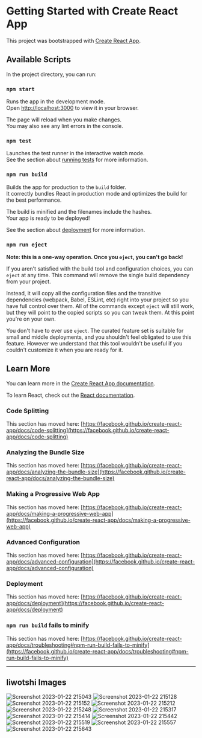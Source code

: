 # Getting Started with Create React App

This project was bootstrapped with [Create React App](https://github.com/facebook/create-react-app).

## Available Scripts

In the project directory, you can run:

### `npm start`

Runs the app in the development mode.\
Open [http://localhost:3000](http://localhost:3000) to view it in your browser.

The page will reload when you make changes.\
You may also see any lint errors in the console.

### `npm test`

Launches the test runner in the interactive watch mode.\
See the section about [running tests](https://facebook.github.io/create-react-app/docs/running-tests) for more information.

### `npm run build`

Builds the app for production to the `build` folder.\
It correctly bundles React in production mode and optimizes the build for the best performance.

The build is minified and the filenames include the hashes.\
Your app is ready to be deployed!

See the section about [deployment](https://facebook.github.io/create-react-app/docs/deployment) for more information.

### `npm run eject`

**Note: this is a one-way operation. Once you `eject`, you can't go back!**

If you aren't satisfied with the build tool and configuration choices, you can `eject` at any time. This command will remove the single build dependency from your project.

Instead, it will copy all the configuration files and the transitive dependencies (webpack, Babel, ESLint, etc) right into your project so you have full control over them. All of the commands except `eject` will still work, but they will point to the copied scripts so you can tweak them. At this point you're on your own.

You don't have to ever use `eject`. The curated feature set is suitable for small and middle deployments, and you shouldn't feel obligated to use this feature. However we understand that this tool wouldn't be useful if you couldn't customize it when you are ready for it.

## Learn More

You can learn more in the [Create React App documentation](https://facebook.github.io/create-react-app/docs/getting-started).

To learn React, check out the [React documentation](https://reactjs.org/).

### Code Splitting

This section has moved here: [https://facebook.github.io/create-react-app/docs/code-splitting](https://facebook.github.io/create-react-app/docs/code-splitting)

### Analyzing the Bundle Size

This section has moved here: [https://facebook.github.io/create-react-app/docs/analyzing-the-bundle-size](https://facebook.github.io/create-react-app/docs/analyzing-the-bundle-size)

### Making a Progressive Web App

This section has moved here: [https://facebook.github.io/create-react-app/docs/making-a-progressive-web-app](https://facebook.github.io/create-react-app/docs/making-a-progressive-web-app)

### Advanced Configuration

This section has moved here: [https://facebook.github.io/create-react-app/docs/advanced-configuration](https://facebook.github.io/create-react-app/docs/advanced-configuration)

### Deployment

This section has moved here: [https://facebook.github.io/create-react-app/docs/deployment](https://facebook.github.io/create-react-app/docs/deployment)

### `npm run build` fails to minify

This section has moved here: [https://facebook.github.io/create-react-app/docs/troubleshooting#npm-run-build-fails-to-minify](https://facebook.github.io/create-react-app/docs/troubleshooting#npm-run-build-fails-to-minify)



---

## Iiwotshi Images 
![Screenshot 2023-01-22 215043](https://user-images.githubusercontent.com/87604491/214320148-263e2e26-669f-4f24-bfd8-46cdb0e3e34d.png)
![Screenshot 2023-01-22 215128](https://user-images.githubusercontent.com/87604491/214320167-2cce0d43-7135-419f-aa85-8e50fc02c9cf.png)
![Screenshot 2023-01-22 215152](https://user-images.githubusercontent.com/87604491/214320190-1e787dce-df61-410f-b719-f3fdb8ddcbf8.png)
![Screenshot 2023-01-22 215212](https://user-images.githubusercontent.com/87604491/214320195-181f666c-d142-46a2-98ad-e2b0cb1bd441.png)
![Screenshot 2023-01-22 215248](https://user-images.githubusercontent.com/87604491/214320201-0bf3c663-bedd-4a60-8ce3-ae79bab30e19.png)
![Screenshot 2023-01-22 215317](https://user-images.githubusercontent.com/87604491/214320221-e43e41fd-dc11-4ba3-8b29-7bf9e4aca38f.png)
![Screenshot 2023-01-22 215414](https://user-images.githubusercontent.com/87604491/214320224-ba51fecd-9a82-471c-8f21-bc91fd368cbe.png)
![Screenshot 2023-01-22 215442](https://user-images.githubusercontent.com/87604491/214320231-24dca477-a813-44dc-807e-6efd3b254aca.png)
![Screenshot 2023-01-22 215519](https://user-images.githubusercontent.com/87604491/214320247-32f3a509-5974-47f2-b707-c171e4a2ad7d.png)
![Screenshot 2023-01-22 215557](https://user-images.githubusercontent.com/87604491/214320253-0cd218f7-ad4c-4ccc-9784-9adac750f4e3.png)
![Screenshot 2023-01-22 215643](https://user-images.githubusercontent.com/87604491/214320260-a69c947d-988e-4749-aa38-ac3cf0c12a8f.png)
